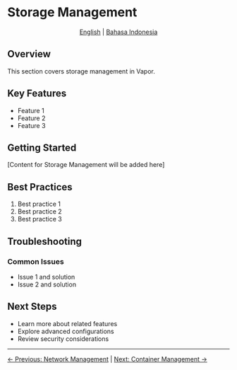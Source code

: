 # Storage Management

<p align="center">
  <a href="../en/">English</a> | <a href="../id/07-manajemen-penyimpanan.md">Bahasa Indonesia</a>
</p>

## Overview

This section covers storage management in Vapor.

## Key Features

- Feature 1
- Feature 2
- Feature 3

## Getting Started

[Content for Storage Management will be added here]

## Best Practices

1. Best practice 1
2. Best practice 2
3. Best practice 3

## Troubleshooting

### Common Issues

- Issue 1 and solution
- Issue 2 and solution

## Next Steps

- Learn more about related features
- Explore advanced configurations
- Review security considerations

---

[← Previous: Network Management](06-network-management.md) | [Next: Container Management →](08-container-management.md)